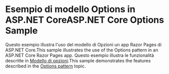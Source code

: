 # <a name="aspnet-core-options-sample"></a><span data-ttu-id="91b2c-101">Esempio di modello Options in ASP.NET Core</span><span class="sxs-lookup"><span data-stu-id="91b2c-101">ASP.NET Core Options Sample</span></span>

<span data-ttu-id="91b2c-102">Questo esempio illustra l'uso del modello di Opzioni un app Razor Pages di ASP.NET Core.</span><span class="sxs-lookup"><span data-stu-id="91b2c-102">This sample illustrates the use of the Options pattern in an ASP.NET Core Razor Pages app.</span></span> <span data-ttu-id="91b2c-103">Questo esempio illustra le funzionalità descritte in [Modello di opzioni](https://docs.microsoft.com/aspnet/core/fundamentals/configuration/options).</span><span class="sxs-lookup"><span data-stu-id="91b2c-103">This sample demonstrates the features described in the [Options pattern](https://docs.microsoft.com/aspnet/core/fundamentals/configuration/options) topic.</span></span>
